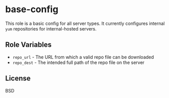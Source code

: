 base-config
=========

This role is a basic config for all server types. It currently configures internal `yum` repositories for internal-hosted servers.

Role Variables
--------------

* `repo_url` - The URL from which a valid repo file can be downloaded
* `repo_dest` - The intended full path of the repo file on the server

License
-------

BSD
